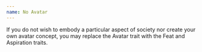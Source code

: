 ```yaml
---
name: No Avatar
---
```

If you do not wish to embody a particular aspect of society nor create your own avatar concept, you may replace the Avatar trait with the Feat and Aspiration traits.
